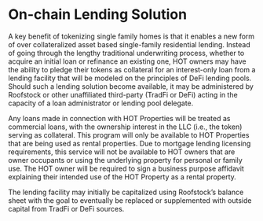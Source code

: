 # On-chain Lending Solution

A key benefit of tokenizing single family homes is that it enables a new form of over collateralized asset based single-family residential lending. Instead of going through the lengthy traditional underwriting process, whether to acquire an initial loan or refinance an existing one, HOT owners may have the ability to pledge their tokens as collateral for an interest-only loan from a lending facility that will be modeled on the principles of DeFi lending pools. Should such a lending solution become available, it may be administered by Roofstock or other unaffiliated third-party (TradFi or DeFi) acting in the capacity of a loan administrator or lending pool delegate.&#x20;

Any loans made in connection with HOT Properties will be treated as commercial loans, with the ownership interest in the LLC (i.e., the token) serving as collateral. This program will only be available to HOT Properties that are being used as rental properties. Due to mortgage lending licensing requirements, this service will not be available to HOT owners that are owner occupants or using the underlying property for personal or family use. The HOT owner will be required to sign a business purpose affidavit explaining their intended use of the HOT Property as a rental property.&#x20;

The lending facility may initially be capitalized using Roofstock’s balance sheet with the goal to eventually be replaced or supplemented with outside capital from TradFi or DeFi sources. &#x20;
